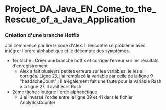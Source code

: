# Project_DA_Java_EN_Come_to_the_Rescue_of_a_Java_Application
### Création d'une branche Hotfix
J'ai commencé par lire le code d'Alex. Il rencontre un problème avec intégrer l'ordre alphabétique et le décompte des symptômes.
* 1er tâche : Créer une branche hotfix et corriger l'erreur sur les résultats d'enregistrement
  * Alex a fait plusieurs petites erreurs sur les variables, je les ai corrigés. Ligne 23, j'ai remplacé la variable par celle de la ligne 9 "headacheCount" ;
  Il a également fait une faute pour la variable Rash à la ligne 27. Il avait écrit Rush.
* 2ème tâche : Intégrer l'orde alphabétique
  * J'ai inversé l'ordre entre la ligne 39 et 41 dans le fichier AnalyticsCounter



